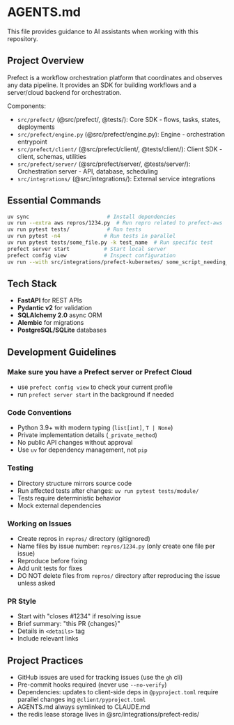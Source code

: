 # AGENTS.md

This file provides guidance to AI assistants when working with this repository.

## Project Overview

Prefect is a workflow orchestration platform that coordinates and observes any data pipeline. It provides an SDK for building workflows and a server/cloud backend for orchestration.

Components:

- `src/prefect/` (@src/prefect/, @tests/): Core SDK - flows, tasks, states, deployments
- `src/prefect/engine.py` (@src/prefect/engine.py): Engine - orchestration entrypoint
- `src/prefect/client/` (@src/prefect/client/, @tests/client/): Client SDK - client, schemas, utilities
- `src/prefect/server/` (@src/prefect/server/, @tests/server/): Orchestration server - API, database, scheduling
- `src/integrations/` (@src/integrations/): External service integrations

## Essential Commands

```bash
uv sync                         # Install dependencies
uv run --extra aws repros/1234.py  # Run repro related to prefect-aws
uv run pytest tests/            # Run tests
uv run pytest -n4              # Run tests in parallel
uv run pytest tests/some_file.py -k test_name  # Run specific test
prefect server start           # Start local server
prefect config view            # Inspect configuration
uv run --with src/integrations/prefect-kubernetes/ some_script_needing_editable_integration_version.py
```

## Tech Stack

- **FastAPI** for REST APIs
- **Pydantic v2** for validation
- **SQLAlchemy 2.0** async ORM
- **Alembic** for migrations
- **PostgreSQL/SQLite** databases

## Development Guidelines

### Make sure you have a Prefect server or Prefect Cloud
- use `prefect config view` to check your current profile
- run `prefect server start` in the background if needed


### Code Conventions

- Python 3.9+ with modern typing (`list[int]`, `T | None`)
- Private implementation details (`_private_method`)
- No public API changes without approval
- Use `uv` for dependency management, not `pip`

### Testing

- Directory structure mirrors source code
- Run affected tests after changes: `uv run pytest tests/module/`
- Tests require deterministic behavior
- Mock external dependencies

### Working on Issues

- Create repros in `repros/` directory (gitignored)
- Name files by issue number: `repros/1234.py` (only create one file per issue)
- Reproduce before fixing
- Add unit tests for fixes
- DO NOT delete files from `repros/` directory after reproducing the issue unless asked

### PR Style

- Start with "closes #1234" if resolving issue
- Brief summary: "this PR {changes}"
- Details in `<details>` tag
- Include relevant links

## Project Practices

- GitHub issues are used for tracking issues (use the `gh` cli)
- Pre-commit hooks required (never use `--no-verify`)
- Dependencies: updates to client-side deps in `@pyproject.toml` require parallel changes ing `@client/pyproject.toml`
- AGENTS.md always symlinked to CLAUDE.md
- the redis lease storage lives in @src/integrations/prefect-redis/
